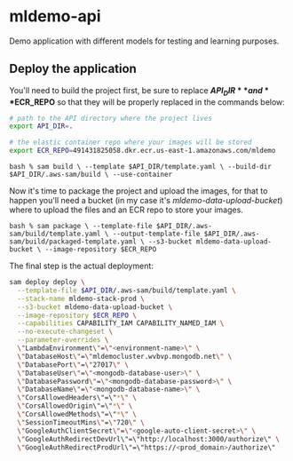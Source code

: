 # mldemo-api
Demo application with different models for testing and learning purposes.

## Deploy the application

You'll need to build the project first, be sure to replace 
**$API_DIR** and **$ECR_REPO** so that they will be properly replaced in the 
commands below: 

```bash
# path to the API directory where the project lives
export API_DIR=.

# the elastic container repo where your images will be stored
export ECR_REPO=491431825058.dkr.ecr.us-east-1.amazonaws.com/mldemo
```

``bash
% sam build \
    --template $API_DIR/template.yaml \
    --build-dir $API_DIR/.aws-sam/build \
    --use-container
``

Now it's time to package the project and upload the images, for that to happen
you'll need a bucket (in my case it's *mldemo-data-upload-bucket*) where to
upload the files and an ECR repo to store your images.

``bash
% sam package \
    --template-file $API_DIR/.aws-sam/build/template.yaml \
    --output-template-file $API_DIR/.aws-sam/build/packaged-template.yaml \
    --s3-bucket mldemo-data-upload-bucket \
    --image-repository $ECR_REPO
``

The final step is the actual deployment:

```bash
sam deploy deploy \
  --template-file $API_DIR/.aws-sam/build/template.yaml \
  --stack-name mldemo-stack-prod \
  --s3-bucket mldemo-data-upload-bucket \
  --image-repository $ECR_REPO \
  --capabilities CAPABILITY_IAM CAPABILITY_NAMED_IAM \
  --no-execute-changeset \
  --parameter-overrides \
  \"LambdaEnvironment\"=\"<environment-name>\" \
  \"DatabaseHost\"=\"mldemocluster.wvbvp.mongodb.net\" \
  \"DatabasePort\"=\"27017\" \
  \"DatabaseUser\"=\"<mongodb-database-user>\" \
  \"DatabasePassword\"=\"<mongodb-database-password>\" \
  \"DatabaseName\"=\"<mongodb-database-name>\" \
  \"CorsAllowedHeaders\"=\"*\" \
  \"CorsAllowedOrigin\"=\"*\" \
  \"CorsAllowedMethods\"=\"*\" \
  \"SessionTimeoutMins\"=\"720\" \
  \"GoogleAuthClientSecret\"=\"<google-auto-client-secret>\" \
  \"GoogleAuthRedirectDevUrl\"=\"http://localhost:3000/authorize\" \
  \"GoogleAuthRedirectProdUrl\"=\"https://<prod_domain>/authorize\" 
```

